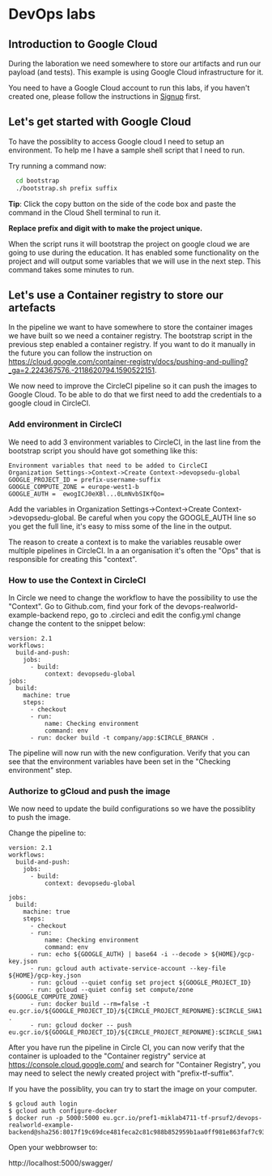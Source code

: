 # DevOps labs

## Introduction to Google Cloud

During the laboration we need somewhere to store our artifacts and run our payload (and tests). This example is using Google Cloud infrastructure for it. 

You need to have a Google Cloud account to run this labs, if you haven't created one, please follow the instructions in [Signup](signup.md) first.

## Let's get started with Google Cloud

To have the possiblity to access Google cloud I need to setup an environment. To help me I have a sample shell script that I need to run. 

Try running a command now:
```bash
  cd bootstrap
  ./bootstrap.sh prefix suffix
```

**Tip**: Click the copy button on the side of the code box and paste the command in the Cloud Shell terminal to run it.

**Replace prefix and digit with to make the project unique.**

When the script runs it will bootstrap the project on google cloud we are going to use during the education. 
It has enabled some functionality on the project and will output some variables that we will use in the next step.
This command takes some minutes to run.


## Let's use a Container registry to store our artefacts

In the pipeline we want to have somewhere to store the container images we have built so we need a container registry. The bootstrap script in the previous step  enabled a container registry. If you want to do it manually in the future you can follow the instruction on https://cloud.google.com/container-registry/docs/pushing-and-pulling?_ga=2.224367576.-2118620794.1590522151.

We now need to improve the CircleCI pipeline so it can push the images to Google Cloud. To be able to do that we first need to add the credentials to a google cloud in CircleCI. 


### Add environment in CircleCI

We need to add 3 environment variables to CircleCI, in the last line from the bootstrap script you should have got something like this:

```
Environment variables that need to be added to CircleCI
Organization Settings->Context->Create Context->devopsedu-global
GOOGLE_PROJECT_ID = prefix-username-suffix
GOOGLE_COMPUTE_ZONE = europe-west1-b
GOOGLE_AUTH =  ewogICJ0eXBl...0LmNvbSIKfQo=
```

Add the variables in Organization Settings->Context->Create Context->devopsedu-global. Be careful when you copy the GOOGLE_AUTH line so you get the full line, it's easy to miss some of the line in the output.

The reason to create a context is to make the variables reusable ower multiple pipelines in CircleCI. In a an organisation it's often the "Ops" that is responsible for creating this "context".


### How to use the Context in CircleCI

In Circle we need to change the workflow to have the possibility to use the "Context". Go to Github.com, find your fork of the devops-realworld-example-backend repo, go to .circleci and edit the config.yml change change the content to the snippet below:

```
version: 2.1
workflows:
  build-and-push:
    jobs:
      - build:
          context: devopsedu-global
jobs:
  build:
    machine: true
    steps:
      - checkout
      - run: 
          name: Checking environment
          command: env
      - run: docker build -t company/app:$CIRCLE_BRANCH .
```

The pipeline will now run with the new configuration. Verify that you can see that the environment variables have been set in the "Checking environment" step.


### Authorize to gCloud and push the image

We now need to update the build configurations so we have the possiblity to push the image.

Change the pipeline to:
```
version: 2.1
workflows:
  build-and-push:
    jobs:
      - build:
          context: devopsedu-global

jobs:
  build:
    machine: true
    steps:
      - checkout
      - run: 
          name: Checking environment
          command: env
      - run: echo ${GOOGLE_AUTH} | base64 -i --decode > ${HOME}/gcp-key.json
      - run: gcloud auth activate-service-account --key-file ${HOME}/gcp-key.json
      - run: gcloud --quiet config set project ${GOOGLE_PROJECT_ID}
      - run: gcloud --quiet config set compute/zone ${GOOGLE_COMPUTE_ZONE}
      - run: docker build --rm=false -t eu.gcr.io/${GOOGLE_PROJECT_ID}/${CIRCLE_PROJECT_REPONAME}:$CIRCLE_SHA1 .
      - run: gcloud docker -- push eu.gcr.io/${GOOGLE_PROJECT_ID}/${CIRCLE_PROJECT_REPONAME}:$CIRCLE_SHA1 
```

After you have run the pipeline in Circle CI, you can now verify that the container is uploaded to the "Container registry" service at https://console.cloud.google.com/ and search for "Container Registry", you may need to select the newly created project with "prefix-tf-suffix".

If you have the possiblity, you can try to start the image on your computer.

```
$ gcloud auth login
$ gcloud auth configure-docker
$ docker run -p 5000:5000 eu.gcr.io/pref1-miklab4711-tf-prsuf2/devops-realworld-example-backend@sha256:8017f19c69dce481feca2c81c988b852959b1aa0ff981e863faf7c93c2dae58e
```

Open your webbrowser to:

http://localhost:5000/swagger/